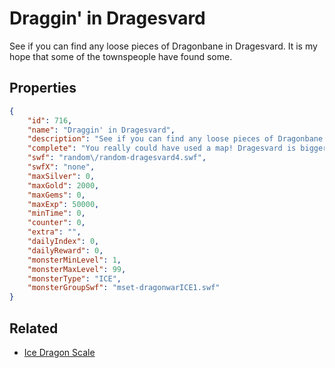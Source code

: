 # Draggin' in Dragesvard

See if you can find any loose pieces of Dragonbane in Dragesvard.  It is my hope that some of the townspeople have found some.

## Properties

```json
{
    "id": 716,
    "name": "Draggin' in Dragesvard",
    "description": "See if you can find any loose pieces of Dragonbane in Dragesvard.  It is my hope that some of the townspeople have found some.",
    "complete": "You really could have used a map! Dragesvard is bigger than you thought! And where were all the townspeople?!",
    "swf": "random\/random-dragesvard4.swf",
    "swfX": "none",
    "maxSilver": 0,
    "maxGold": 2000,
    "maxGems": 0,
    "maxExp": 50000,
    "minTime": 0,
    "counter": 0,
    "extra": "",
    "dailyIndex": 0,
    "dailyReward": 0,
    "monsterMinLevel": 1,
    "monsterMaxLevel": 99,
    "monsterType": "ICE",
    "monsterGroupSwf": "mset-dragonwarICE1.swf"
}
```

## Related

- [Ice Dragon Scale](../items/1773-ice-dragon-scale.md)

